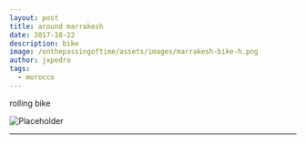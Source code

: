 ```yaml
---
layout: post
title: around marrakesh
date: 2017-10-22
description: bike
image: /onthepassingoftime/assets/images/marrakesh-bike-h.png
author: jxpedro
tags: 
  - morocco
---
```

<p >rolling bike</p>

![Placeholder](/onthepassingoftime/assets/images/marrakesh-bike.jpeg)

<p></p>

<hr/>

